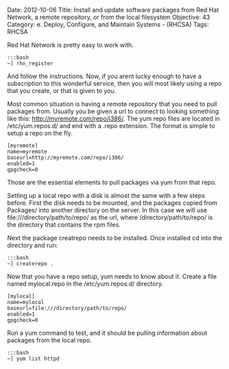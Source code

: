 Date: 2012-10-06
Title: Install and update software packages from Red Hat Network, a remote repository, or from the local filesystem
Objective: 43
Category: e. Deploy, Configure, and Maintain Systems - (RHCSA)
Tags: RHCSA

Red Hat Network is pretty easy to work with. 

    :::bash
    ~] rhn_register

And follow the instructions. Now, if you arent lucky enough to have a subscription to this wonderful service, then you will most likely using a repo that you create, or that is given to you.

Most common situation is having a remote repository that you need to pull packages from. Usually you be given a url to connect to looking something like this: http://myremote.com/repo/i386/. The yum repo files are located in /etc/yum.repos.d/ and end with a .repo extension. The format is simple to setup a repo on the fly. 

    [myremote]
    name=myremote
    baseurl=http://myremote.com/repo/i386/
    enabled=1
    gpgcheck=0

Those are the essential elements to pull packages via yum from that repo. 

Setting up a local repo with a disk is almost the same with a few steps before. First the disk needs to be mounted, and the packages copied from Packages/ into another directory on the server. In this case we will use file:///directory/path/to/repo/ as the url, where /directory/path/to/repo/ is the directory that contains the rpm files. 

Next the package creatrepo needs to be installed. Once installed cd into the directory and run:

    :::bash
    ~] createrepo .

Now that you have a repo setup, yum needs to know about it. Create a file named mylocal.repo in the /etc/yum.repos.d/ directory. 

    [mylocal]
    name=mylocal
    baseurl=file:///directory/path/to/repo/
    enabled=1
    gpgcheck=0

Run a yum command to test, and it should be pulling information about packages from the local repo.
 
    :::bash
    ~] yum list httpd
